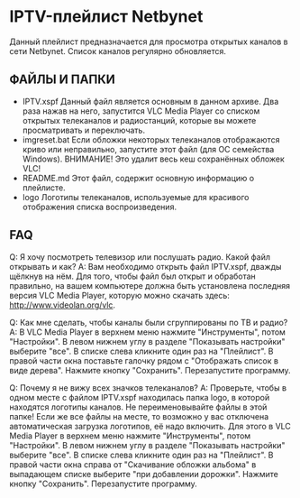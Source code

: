 # IPTV-плейлист Netbynet
Данный плейлист предназначается для просмотра открытых каналов в сети Netbynet. Список каналов регулярно обновляется.
## ФАЙЛЫ И ПАПКИ
* IPTV.xspf
Данный файл является основным в данном архиве. Два раза нажав на него, запустится VLC Media Player со списком открытых телеканалов и радиостанций, которые вы можете просматривать и переключать.
* imgreset.bat
Если обложки некоторых телеканалов отображаются криво или неправильно, запустите этот файл (для ОС семейства Windows).
ВНИМАНИЕ! Это удалит весь кеш сохранённых обложек VLC!
* README.md
Этот файл, содержит основную информацию о плейлисте.
* logo
Логотипы телеканалов, используемые для красивого отображения списка воспроизведения.
##  FAQ
Q: Я хочу посмотреть телевизор или послушать радио. Какой файл открывать и как?
A: Вам необходимо открыть файл IPTV.xspf, дважды щёлкнув на нём. Для того, чтобы файл был открыт и обработан правильно, на вашем компьютере должна быть установлена последняя версия VLC Media Player, которую можно скачать здесь: http://www.videolan.org/vlc.

Q: Как мне сделать, чтобы каналы были сгруппированы по ТВ и радио?
A: В VLC Media Player в верхнем меню нажмите "Инструменты", потом "Настройки". В левом нижнем углу в разделе "Показывать настройки" выберите "все". В списке слева кликните один раз на "Плейлист". В правой части окна поставьте галочку рядом с "Отображать список в виде дерева". Нажмите кнопку "Сохранить". Перезапустите программу.

Q: Почему я не вижу всех значков телеканалов?
A: Проверьте, чтобы в одном месте с файлом IPTV.xspf находилась папка logo, в которой находятся логотипы каналов. Не переименовывайте файлы в этой папке! Если же все файлы на месте, то возможно у вас отключена автоматическая загрузка логотипов, её надо включить. Для этого в VLC Media Player в верхнем меню нажмите "Инструменты", потом "Настройки". В левом нижнем углу в разделе "Показывать настройки" выберите "все". В списке слева кликните один раз на "Плейлист". В правой части окна справа от "Скачивание обложки альбома" в выпадающем списке выберите "при добавлении дорожки". Нажмите кнопку "Сохранить". Перезапустите программу.
